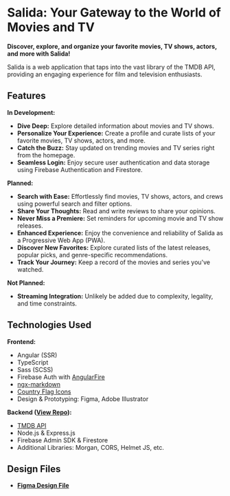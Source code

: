 # Salida: Your Gateway to the World of Movies and TV

**Discover, explore, and organize your favorite movies, TV shows, actors, and more with Salida!** 

Salida is a web application that taps into the vast library of the TMDB API, providing an engaging experience for film and television enthusiasts. 

## Features

**In Development:**

- **Dive Deep:** Explore detailed information about movies and TV shows.
- **Personalize Your Experience:** Create a profile and curate lists of your favorite movies, TV shows, actors, and more.
- **Catch the Buzz:** Stay updated on trending movies and TV series right from the homepage.
- **Seamless Login:** Enjoy secure user authentication and data storage using Firebase Authentication and Firestore.

**Planned:**

- **Search with Ease:**  Effortlessly find movies, TV shows, actors, and crews using powerful search and filter options.
- **Share Your Thoughts:**  Read and write reviews to share your opinions.
- **Never Miss a Premiere:**  Set reminders for upcoming movie and TV show releases.
- **Enhanced Experience:** Enjoy the convenience and reliability of Salida as a Progressive Web App (PWA).
- **Discover New Favorites:** Explore curated lists of the latest releases, popular picks, and genre-specific recommendations.
- **Track Your Journey:**  Keep a record of the movies and series you've watched. 

**Not Planned:**
- **Streaming Integration:** Unlikely be added due to complexity, legality, and time constraints.

## Technologies Used

**Frontend:**

- Angular (SSR)
- TypeScript
- Sass (SCSS)
- Firebase Auth with [AngularFire](https://github.com/angular/angularfire)
- [ngx-markdown](https://www.npmjs.com/package/ngx-markdown)
- [Country Flag Icons](https://www.npmjs.com/package/country-flag-icons)
- Design & Prototyping: Figma, Adobe Illustrator

**Backend ([View Repo](https://github.com/Scottify20/salida-backend)):**

- [TMDB API](https://developer.themoviedb.org/reference/intro/getting-started)
- Node.js & Express.js
- Firebase Admin SDK & Firestore
- Additional Libraries: Morgan, CORS, Helmet JS, etc.

## Design Files

- **[Figma Design File](https://www.figma.com/design/8oLDfqUUl9YMUOe9J3LzDL/Salida?node-id=0-1&t=hZclNeLNEPj6oQ2l-1)**
